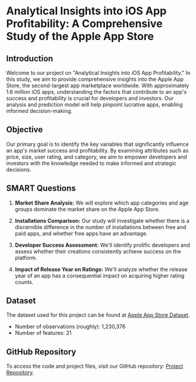 # Analytical Insights into iOS App Profitability: A Comprehensive Study of the Apple App Store

## Introduction

Welcome to our project on "Analytical Insights into iOS App Profitability." In this study, we aim to provide comprehensive insights into the Apple App Store, the second-largest app marketplace worldwide. With approximately 1.6 million iOS apps, understanding the factors that contribute to an app's success and profitability is crucial for developers and investors. Our analysis and prediction model will help pinpoint lucrative apps, enabling informed decision-making.

## Objective

Our primary goal is to identify the key variables that significantly influence an app's market success and profitability. By examining attributes such as price, size, user rating, and category, we aim to empower developers and investors with the knowledge needed to make informed and strategic decisions.

## SMART Questions

1. **Market Share Analysis:** We will explore which app categories and age groups dominate the market share on the Apple App Store.

2. **Installations Comparison:** Our study will investigate whether there is a discernible difference in the number of installations between free and paid apps, and whether free apps have an advantage.

3. **Developer Success Assessment:** We'll identify prolific developers and assess whether their creations consistently achieve success on the platform.

4. **Impact of Release Year on Ratings:** We'll analyze whether the release year of an app has a consequential impact on acquiring higher rating counts.

## Dataset

The dataset used for this project can be found at [Apple App Store Dataset](https://www.kaggle.com/datasets/gauthamp10/apple-appstore-apps).

- Number of observations (roughly): 1,230,376
- Number of features: 21

## GitHub Repository

To access the code and project files, visit our GitHub repository: [Project Repository](https://github.com/Srinivas39322/DATS_6101_11_GROUP_7).
